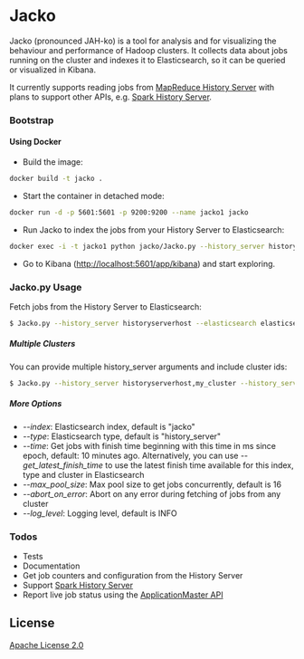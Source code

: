 # Jacko

Jacko (pronounced JAH-ko) is a tool for analysis and for visualizing the behaviour and performance of Hadoop clusters. It collects data about jobs running on the cluster and indexes it to Elasticsearch, so it can be queried or visualized in Kibana.

It currently supports reading jobs from [MapReduce History Server](https://hadoop.apache.org/docs/current/hadoop-mapreduce-client/hadoop-mapreduce-client-hs/HistoryServerRest.html) with plans to support other APIs, e.g.  [Spark History Server](https://spark.apache.org/docs/latest/monitoring.html).

### Bootstrap

#### Using Docker

- Build the image:
```sh
docker build -t jacko .
```

- Start the container in detached mode:
```sh
docker run -d -p 5601:5601 -p 9200:9200 --name jacko1 jacko
```

- Run Jacko to index the jobs from your History Server to Elasticsearch:
```sh
docker exec -i -t jacko1 python jacko/Jacko.py --history_server historyserverhost --elasticsearch localhost
```

- Go to Kibana ([http://localhost:5601/app/kibana](http://localhost:5601/app/kibana)) and start exploring.

### Jacko.py Usage

Fetch jobs from the History Server to Elasticsearch:

```sh
$ Jacko.py --history_server historyserverhost --elasticsearch elasticsearchhost
```

##### Multiple Clusters
You can provide multiple history_server arguments and include cluster ids:
```sh
$ Jacko.py --history_server historyserverhost,my_cluster --history_server anotherhistoryserverhost,my_other_cluster --elasticsearch elasticsearchhost
```

##### More Options
- *--index*: Elasticsearch index, default is "jacko"
- *--type*: Elasticsearch type, default is "history_server"
- *--time*: Get jobs with finish time beginning with this time in ms since epoch, default: 10 minutes ago. Alternatively, you can use *--get_latest_finish_time* to use the latest finish time available for this index, type and cluster in Elasticsearch
- *--max_pool_size*: Max pool size to get jobs concurrently, default is 16
- *--abort_on_error*: Abort on any error during fetching of jobs from any cluster
- *--log_level*: Logging level, default is INFO

### Todos

 - Tests
 - Documentation
 - Get job counters and configuration from the History Server
 - Support [Spark History Server](https://spark.apache.org/docs/latest/monitoring.html)
 - Report live job status using the [ApplicationMaster API](https://hadoop.apache.org/docs/current/hadoop-mapreduce-client/hadoop-mapreduce-client-core/MapredAppMasterRest.html)

License
----

[Apache License 2.0](LICENSE)
